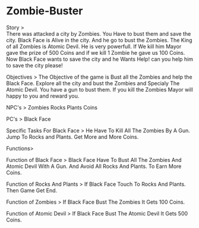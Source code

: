 # Zombie-Buster

Story >                                                                                                                                                                                                                                                                                                                                                        
There was attacked a city by Zombies. You Have to bust them and save the city. Black Face is Alive in the city. And he go to bust the Zombies. The King of all Zombies is Atomic Devil. He is very powerfull. If We kill him Mayor gave the prize of 500 Coins and if we kill 1 Zombie he gave us 100 Coins. Now Black Face wants to save the city and he Wants Help! can you help him to save the city please!


Objectives >
The Objective of the game is Bust all the Zombies and help the Black Face. Explore all the city and bust the Zombies and Specialy The Atomic Devil. You have a gun to bust them. If you kill the Zombies Mayor will happy to you and reward you.


NPC's >
Zombies
Rocks
Plants
Coins


PC's >
Black Face


Specific Tasks For Black Face >
He Have To Kill All The Zombies By A Gun. Jump To Rocks and Plants. Get More and More Coins. 


Functions>

Function of Black Face >
Black Face Have To Bust All The Zombies And Atomic Devil With A Gun. And Avoid All Rocks And Plants. To Earn More Coins.

Function of Rocks And Plants >
If Black Face Touch To Rocks And Plants. Then Game Get End.


Function of Zombies >
If Black Face Bust The Zombies It Gets 100 Coins.


Function of Atomic Devil >
If Black Face Bust The Atomic Devil It Gets 500 Coins.
